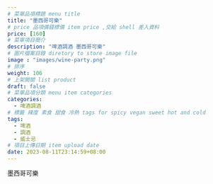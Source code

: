 ```yaml
---
# 菜單品項標題 menu title 
title: "墨西哥可樂"
# price 品項價錢標價 item price ,交給 shell 差入資料
price: [160] 
# 菜單項目簡介 
description: "啤酒調酒 墨西哥可樂"
# 圖片檔案目錄 diretory to store image file
image : "images/wine-party.png"
# 排序
weight: 106 
# 上架開關 list product 
draft: false
# 菜單品項分類 menu item categories 
categories:
  - 啤酒調酒 
# 標籤 辣度 素食 甜食 冷熱 tags for spicy vegan sweet hot and cold 
tags:
  - 啤酒
  - 調酒 
  - 威士忌
# 項目上傳日期 item upload date 
date: 2023-08-11T23:14:59+08:00
---
```


 墨西哥可樂
